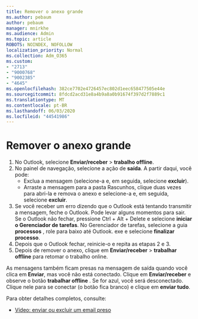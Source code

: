 ```yaml
---
title: Remover o anexo grande
ms.author: pebaum
author: pebaum
manager: mnirkhe
ms.audience: Admin
ms.topic: article
ROBOTS: NOINDEX, NOFOLLOW
localization_priority: Normal
ms.collection: Adm_O365
ms.custom:
- "2713"
- "9000768"
- "9002385"
- "4645"
ms.openlocfilehash: 382ce7702e4726457ec802d1eec658477505e44e
ms.sourcegitcommit: 8fdcd2acd31e8a4b9a8a0b91674f397d2f7889c1
ms.translationtype: MT
ms.contentlocale: pt-BR
ms.lasthandoff: 06/03/2020
ms.locfileid: "44541986"
---
```

# <a name="remove-the-large-attachment"></a>Remover o anexo grande

1. No Outlook, selecione **Enviar/receber**  >  **trabalho offline**. 
2. No painel de navegação, selecione a ação de **saída**. A partir daqui, você pode: 
    - Exclua a mensagem (selecione-a e, em seguida, selecione **excluir**).
    - Arraste a mensagem para a pasta Rascunhos, clique duas vezes para abri-la e remova o anexo e selecione-a e, em seguida, selecione **excluir**.
3. Se você receber um erro dizendo que o Outlook está tentando transmitir a mensagem, feche o Outlook. Pode levar alguns momentos para sair. Se o Outlook não fechar, pressione Ctrl + Alt + Delete e selecione **iniciar o Gerenciador de tarefas**. No Gerenciador de tarefas, selecione a guia **processos** , role para baixo até Outlook. exe e selecione **finalizar processo**.
4. Depois que o Outlook fechar, reinicie-o e repita as etapas 2 e 3. 
5. Depois de remover o anexo, clique em **Enviar/receber**  >  **trabalhar offline** para retomar o trabalho online. 

As mensagens também ficam presas na mensagem de saída quando você clica em **Enviar**, mas você não está conectado. Clique em **Enviar/receber** e observe o botão **trabalhar offline** . Se for azul, você será desconectado. Clique nele para se conectar (o botão fica branco) e clique em **enviar tudo**.
 
 Para obter detalhes completos, consulte:
- [Vídeo: enviar ou excluir um email preso](https://support.office.com/article/Video-Send-or-delete-an-email-stuck-in-your-outbox-26d5d34a-4e5f-444a-a9e8-44db04a94dec) 